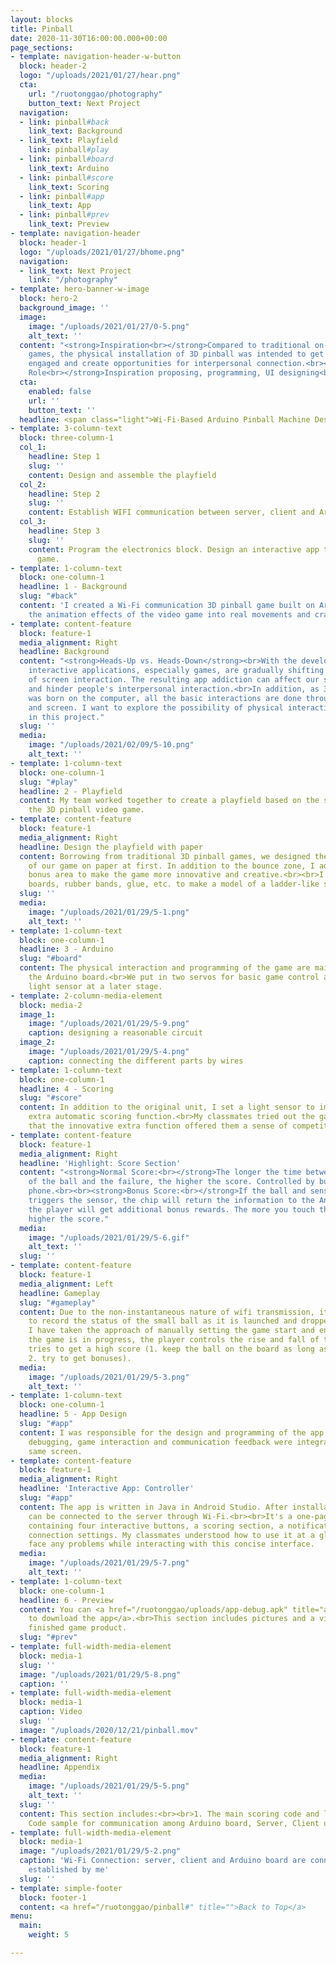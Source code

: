 ```yaml
---
layout: blocks
title: Pinball
date: 2020-11-30T16:00:00.000+00:00
page_sections:
- template: navigation-header-w-button
  block: header-2
  logo: "/uploads/2021/01/27/hear.png"
  cta:
    url: "/ruotonggao/photography"
    button_text: Next Project
  navigation:
  - link: pinball#back
    link_text: Background
  - link_text: Playfield
    link: pinball#play
  - link: pinball#board
    link_text: Arduino
  - link: pinball#score
    link_text: Scoring
  - link: pinball#app
    link_text: App
  - link: pinball#prev
    link_text: Preview
- template: navigation-header
  block: header-1
  logo: "/uploads/2021/01/27/bhome.png"
  navigation:
  - link_text: Next Project
    link: "/photography"
- template: hero-banner-w-image
  block: hero-2
  background_image: ''
  image:
    image: "/uploads/2021/01/27/0-5.png"
    alt_text: ''
  content: "<strong>Inspiration<br></strong>Compared to traditional on-screen 3D pinball
    games, the physical installation of 3D pinball was intended to get players more
    engaged and create opportunities for interpersonal connection.<br><br><strong>My
    Role<br></strong>Inspiration proposing, programming, UI designing<br><br><strong>Date<br></strong>9.2019~12.2019"
  cta:
    enabled: false
    url: ''
    button_text: ''
  headline: <span class="light">Wi-Fi-Based Arduino Pinball Machine Design</span>
- template: 3-column-text
  block: three-column-1
  col_1:
    headline: Step 1
    slug: ''
    content: Design and assemble the playfield
  col_2:
    headline: Step 2
    slug: ''
    content: Establish WIFI communication between server, client and Arduino board
  col_3:
    headline: Step 3
    slug: ''
    content: Program the electronics block. Design an interactive app to control the
      game.
- template: 1-column-text
  block: one-column-1
  headline: 1 - Background
  slug: "#back"
  content: 'I created a Wi-Fi communication 3D pinball game built on Arduino, turning
    the animation effects of the video game into real movements and crashes.  '
- template: content-feature
  block: feature-1
  media_alignment: Right
  headline: Background
  content: "<strong>Heads-Up vs. Heads-Down</strong><br>With the development of technology,
    interactive applications, especially games, are gradually shifting to the mode
    of screen interaction. The resulting app addiction can affect our social life
    and hinder people's interpersonal interaction.<br>In addition, as 3D pinball game
    was born on the computer, all the basic interactions are done through keyboard
    and screen. I want to explore the possibility of physical interaction experience
    in this project."
  slug: ''
  media:
    image: "/uploads/2021/02/09/5-10.png"
    alt_text: ''
- template: 1-column-text
  block: one-column-1
  slug: "#play"
  headline: 2 - Playfield
  content: My team worked together to create a playfield based on the structure of
    the 3D pinball video game.
- template: content-feature
  block: feature-1
  media_alignment: Right
  headline: Design the playfield with paper
  content: Borrowing from traditional 3D pinball games, we designed the prototype
    of our game on paper at first. In addition to the bounce zone, I added a special
    bonus area to make the game more innovative and creative.<br><br>I used wooden
    boards, rubber bands, glue, etc. to make a model of a ladder-like slope structure.
  slug: ''
  media:
    image: "/uploads/2021/01/29/5-1.png"
    alt_text: ''
- template: 1-column-text
  block: one-column-1
  headline: 3 - Arduino
  slug: "#board"
  content: The physical interaction and programming of the game are mainly done through
    the Arduino board.<br>We put in two servos for basic game control and added a
    light sensor at a later stage.
- template: 2-column-media-element
  block: media-2
  image_1:
    image: "/uploads/2021/01/29/5-9.png"
    caption: designing a reasonable circuit
  image_2:
    image: "/uploads/2021/01/29/5-4.png"
    caption: connecting the different parts by wires
- template: 1-column-text
  block: one-column-1
  headline: 4 - Scoring
  slug: "#score"
  content: In addition to the original unit, I set a light sensor to implement an
    extra automatic scoring function.<br>My classmates tried out the game and commented
    that the innovative extra function offered them a sense of competition.
- template: content-feature
  block: feature-1
  media_alignment: Right
  headline: 'Highlight: Score Section'
  content: "<strong>Normal Score:<br></strong>The longer the time between the start
    of the ball and the failure, the higher the score. Controlled by buttons on the
    phone.<br><br><strong>Bonus Score:<br></strong>If the ball and sensor contact
    triggers the sensor, the chip will return the information to the Android terminal,
    the player will get additional bonus rewards. The more you touch the sensor, the
    higher the score."
  media:
    image: "/uploads/2021/01/29/5-6.gif"
    alt_text: ''
  slug: ''
- template: content-feature
  block: feature-1
  media_alignment: Left
  headline: Gameplay
  slug: "#gameplay"
  content: Due to the non-instantaneous nature of wifi transmission, it is difficult
    to record the status of the small ball as it is launched and dropped. Therefore,
    I have taken the approach of manually setting the game start and end.<br><br>While
    the game is in progress, the player controls the rise and fall of the pedals and
    tries to get a high score (1. keep the ball on the board as long as possible;
    2. try to get bonuses).
  media:
    image: "/uploads/2021/01/29/5-3.png"
    alt_text: ''
- template: 1-column-text
  block: one-column-1
  headline: 5 - App Design
  slug: "#app"
  content: I was responsible for the design and programming of the app.<br>To facilitate
    debugging, game interaction and communication feedback were integrated into the
    same screen.
- template: content-feature
  block: feature-1
  media_alignment: Right
  headline: 'Interactive App: Controller'
  slug: "#app"
  content: The app is written in Java in Android Studio. After installation, the controller
    can be connected to the server through Wi-Fi.<br><br>It's a one-page controller,
    containing four interactive buttons, a scoring section, a notification bar, and
    connection settings. My classmates understood how to use it at a glance and didn't
    face any problems while interacting with this concise interface.
  media:
    image: "/uploads/2021/01/29/5-7.png"
    alt_text: ''
- template: 1-column-text
  block: one-column-1
  headline: 6 - Preview
  content: You can <a href="/ruotonggao/uploads/app-debug.apk" title="app">click here
    to download the app</a>.<br>This section includes pictures and a video of the
    finished game product.
  slug: "#prev"
- template: full-width-media-element
  block: media-1
  slug: ''
  image: "/uploads/2021/01/29/5-8.png"
  caption: ''
- template: full-width-media-element
  block: media-1
  caption: Video
  slug: ''
  image: "/uploads/2020/12/21/pinball.mov"
- template: content-feature
  block: feature-1
  media_alignment: Right
  headline: Appendix
  media:
    image: "/uploads/2021/01/29/5-5.png"
    alt_text: ''
  slug: ''
  content: This section includes:<br><br>1. The main scoring code and logic;<br>2.
    Code sample for communication among Arduino board, Server, Client using Wi-Fi.
- template: full-width-media-element
  block: media-1
  image: "/uploads/2021/01/29/5-2.png"
  caption: 'Wi-Fi Connection: server, client and Arduino board are connected by Wi-Fi
    established by me'
  slug: ''
- template: simple-footer
  block: footer-1
  content: <a href="/ruotonggao/pinball#" title="">Back to Top</a>
menu:
  main:
    weight: 5

---
```

